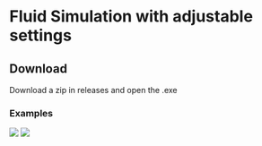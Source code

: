 # Fluid Simulation with adjustable settings
## Download
Download a zip in releases and open the .exe
### Examples
![](https://github.com/Soawii/FluidSimulation/blob/master/images/fluid2.gif)
![](https://github.com/Soawii/FluidSimulation/blob/master/images/maze.gif)
